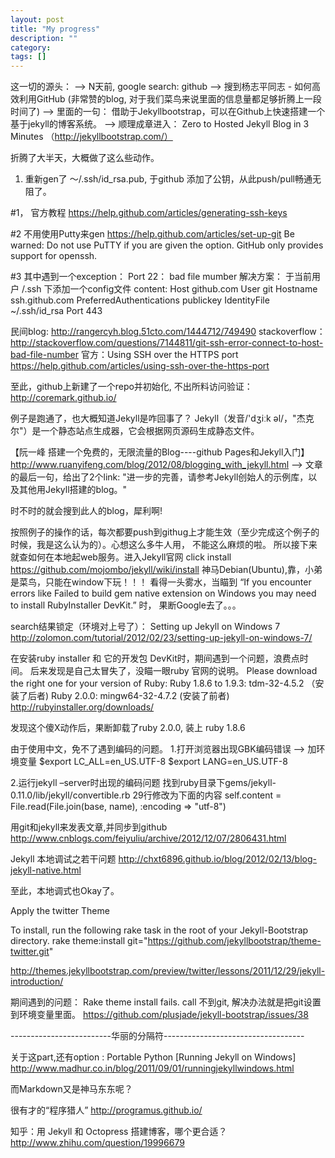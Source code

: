```yaml
---
layout: post
title: "My progress"
description: ""
category: 
tags: []
---
```


这一切的源头： 
--> N天前, google search: github
--> 搜到杨志平同志 - 如何高效利用GitHub (非常赞的blog, 对于我们菜鸟来说里面的信息量都足够折腾上一段时间了)
--> 里面的一句： 借助于Jekyllbootstrap，可以在Github上快速搭建一个基于jekyll的博客系统。
--> 顺理成章进入： Zero to Hosted Jekyll Blog in 3 Minutes （http://jekyllbootstrap.com/）

折腾了大半天，大概做了这么些动作。
1. 重新gen了 ～/.ssh/id_rsa.pub, 于github 添加了公钥，从此push/pull畅通无阻了。

#1， 官方教程
https://help.github.com/articles/generating-ssh-keys

#2 不用使用Putty来gen
https://help.github.com/articles/set-up-git
Be warned: Do not use PuTTY if you are given the option. GitHub only provides support for openssh.

#3 其中遇到一个exception： Port 22： bad file mumber
解决方案： 于当前用户 /.ssh 下添加一个config文件
content:
Host github.com
User git
Hostname ssh.github.com
PreferredAuthentications publickey
IdentityFile ~/.ssh/id_rsa
Port 443

民间blog: http://rangercyh.blog.51cto.com/1444712/749490
stackoverflow： http://stackoverflow.com/questions/7144811/git-ssh-error-connect-to-host-bad-file-number
官方：Using SSH over the HTTPS port
https://help.github.com/articles/using-ssh-over-the-https-port

至此，github上新建了一个repo并初始化, 不出所料访问验证： http://coremark.github.io/ 

例子是跑通了，也大概知道Jekyll是咋回事了？
Jekyll（发音/'dʒiːk əl/，"杰克尔"）是一个静态站点生成器，它会根据网页源码生成静态文件。

【阮一峰 搭建一个免费的，无限流量的Blog----github Pages和Jekyll入门】
http://www.ruanyifeng.com/blog/2012/08/blogging_with_jekyll.html
--> 文章的最后一句，给出了2个link: "进一步的完善，请参考Jekyll创始人的示例库，以及其他用Jekyll搭建的blog。"

时不时的就会搜到此人的blog，犀利啊!

按照例子的操作的话，每次都要push到githug上才能生效（至少完成这个例子的时候，我是这么认为的）。心想这么多牛人用，
不能这么麻烦的啦。
所以接下来就查如何在本地起web服务。进入Jekyll官网 click install 
https://github.com/mojombo/jekyll/wiki/install
神马Debian(Ubuntu),靠，小弟是菜鸟，只能在window下玩！！！
看得一头雾水，当瞄到
“If you encounter errors like Failed to build gem native extension on Windows you may need to install RubyInstaller DevKit.”
时， 果断Google去了。。。

search结果锁定（环境对上号了）： Setting up Jekyll on Windows 7
http://zolomon.com/tutorial/2012/02/23/setting-up-jekyll-on-windows-7/

在安装ruby installer 和 它的开发包 DevKit时，期间遇到一个问题，浪费点时间。
后来发现是自己太冒失了，没瞄一眼ruby 官网的说明。
Please download the right one for your version of Ruby:
Ruby 1.8.6 to 1.9.3: tdm-32-4.5.2 （安装了后者)
Ruby 2.0.0: mingw64-32-4.7.2 (安装了前者)
http://rubyinstaller.org/downloads/

发现这个傻X动作后，果断卸载了ruby 2.0.0, 装上 ruby 1.8.6

由于使用中文，免不了遇到编码的问题。
1.打开浏览器出现GBK编码错误
--> 加环境变量 
$export LC_ALL=en_US.UTF-8
$export LANG=en_US.UTF-8

2.运行jekyll –server时出现的编码问题
找到ruby目录下gems/jekyll-0.11.0/lib/jekyll/convertible.rb
29行修改为下面的内容
self.content = File.read(File.join(base, name), :encoding => "utf-8")

用git和jekyll来发表文章,并同步到github
http://www.cnblogs.com/feiyuliu/archive/2012/12/07/2806431.html

Jekyll 本地调试之若干问题
http://chxt6896.github.io/blog/2012/02/13/blog-jekyll-native.html

至此，本地调式也Okay了。

Apply the twitter Theme

To install, run the following rake task in the root of your Jekyll-Bootstrap directory.
rake theme:install git="https://github.com/jekyllbootstrap/theme-twitter.git"

http://themes.jekyllbootstrap.com/preview/twitter/lessons/2011/12/29/jekyll-introduction/

期间遇到的问题： Rake theme install fails.
call 不到git, 解决办法就是把git设置到环境变量里面。
https://github.com/plusjade/jekyll-bootstrap/issues/38

-------------------------华丽的分隔符-----------------------------------

关于这part,还有option :  Portable Python
[Running Jekyll on Windows]
http://www.madhur.co.in/blog/2011/09/01/runningjekyllwindows.html

而Markdown又是神马东东呢？

很有才的“程序猎人”
http://programus.github.io/

知乎：用 Jekyll 和 Octopress 搭建博客，哪个更合适？
http://www.zhihu.com/question/19996679